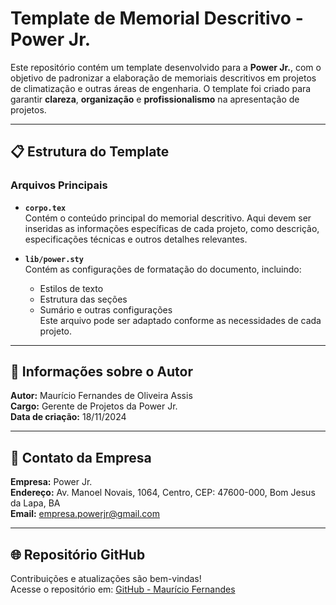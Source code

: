 # Template de Memorial Descritivo - Power Jr.

Este repositório contém um template desenvolvido para a **Power Jr.**, com o objetivo de padronizar a elaboração de memoriais descritivos em projetos de climatização e outras áreas de engenharia. O template foi criado para garantir **clareza**, **organização** e **profissionalismo** na apresentação de projetos.

---

## 📋 Estrutura do Template

### Arquivos Principais
- **`corpo.tex`**  
  Contém o conteúdo principal do memorial descritivo. Aqui devem ser inseridas as informações específicas de cada projeto, como descrição, especificações técnicas e outros detalhes relevantes.

- **`lib/power.sty`**  
  Contém as configurações de formatação do documento, incluindo:
  - Estilos de texto  
  - Estrutura das seções  
  - Sumário e outras configurações  
  Este arquivo pode ser adaptado conforme as necessidades de cada projeto.

---

## 📌 Informações sobre o Autor

**Autor:** Maurício Fernandes de Oliveira Assis  
**Cargo:** Gerente de Projetos da Power Jr.  
**Data de criação:** 18/11/2024  

---

## 📧 Contato da Empresa

**Empresa:** Power Jr.  
**Endereço:** Av. Manoel Novais, 1064, Centro, CEP: 47600-000, Bom Jesus da Lapa, BA  
**Email:** empresa.powerjr@gmail.com  

---

## 🌐 Repositório GitHub

Contribuições e atualizações são bem-vindas!  
Acesse o repositório em: [GitHub - Maurício Fernandes](https://github.com/mauriciofernandes123)
